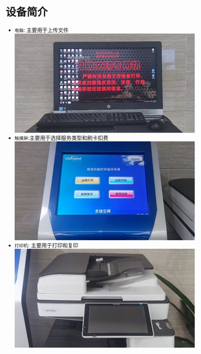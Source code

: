 # 设备简介

* `电脑`: 主要用于上传文件
 ![Computer](images/image1.jpg)
* `触摸屏`:主要用于选择服务类型和刷卡扣费
![Touch Screen](images/image2.jpg)
* `打印机`: 主要用于打印和复印
![Print](images/image3.jpg)

